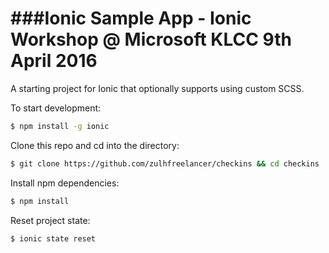 ###Ionic Sample App - Ionic Workshop @ Microsoft KLCC 9th April 2016
================

A starting project for Ionic that optionally supports using custom SCSS.

To start development:

```bash
$ npm install -g ionic
```

Clone this repo and cd into the directory:

```bash
$ git clone https://github.com/zulhfreelancer/checkins && cd checkins
```

Install npm dependencies:

```bash
$ npm install
```

Reset project state:

```bash
$ ionic state reset
```


